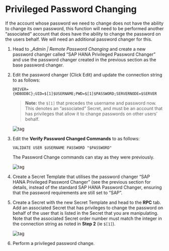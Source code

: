 [title]: # (Privileged Password Changing)
[tags]: # (password)
[priority]: # (104)
# Privileged Password Changing

If the account whose password we need to change does not have the ability to change its own password, this function will need to be performed another “associated” account that does have the ability to change the password on the users behalf. We will need an additional password changer for this.

1. Head to __Admin | Remote Password Changing_ and create a new password changer called “SAP HANA Privileged Password Changer” and use the password changer created in the previous section as the base password changer.
1. Edit the password changer (Click Edit) and update the connection string to as follows:

   `DRIVER={HDBODBC};UID=$[1]$USERNAME;PWD=$[1]$PASSWORD;SERVERNODE=$SERVER`

   >**Note:**  the `$[1]` that precedes the username and password now. This denotes an “associated” Secret, and must be an account that has privileges that allow it to change passwords on other users’ behalf.

   ![tag](images/10.png)
1. Edit the __Verify Password Changed Commands__ to as follows:

   `VALIDATE USER $USERNAME PASSWORD "$PASSWORD"`

   The Password Change commands can stay as they were previously.

   ![tag](images/11.png)

1. Create a Secret Template that utilises the password changer “SAP HANA Privileged Password Changer” (see the previous section for details, instead of the standard SAP HANA Password Changer,
ensuring that the password requirements are still set to “SAP”.

1. Create a Secret with the new Secret Template and head to the __RPC__ tab. Add an associated Secret that has privileges to change the password on behalf of the user that is listed in the Secret that you are
manipulating. Note that the associated Secret order number must match the integer in the connection string as noted in __Step 2__ (ie `$[1]`).

   ![tag](images/12.png)
1. Perform a privileged password change.
